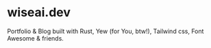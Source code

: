 # wiseai.dev
Portfolio &amp; Blog built with Rust, Yew (for You, btw!), Tailwind css, Font Awesome &amp; friends.
